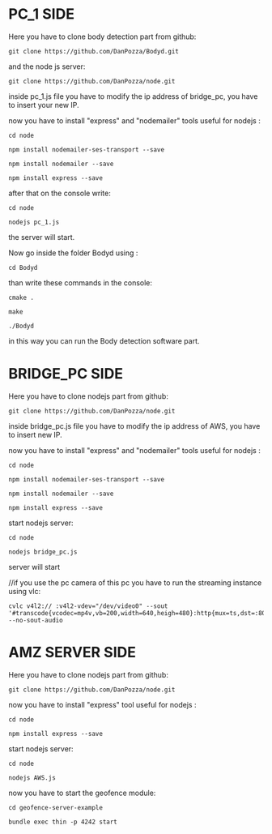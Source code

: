 # PC_1 SIDE

Here you have to clone body detection part from github:

	git clone https://github.com/DanPozza/Bodyd.git

and the node js server:

	git clone https://github.com/DanPozza/node.git

inside pc_1.js file you have to modify the ip address of bridge_pc, you have to insert your new IP.


now you have to install "express" and "nodemailer" tools useful for nodejs :


	cd node

	npm install nodemailer-ses-transport --save

	npm install nodemailer --save

	npm install express --save
 


after that on the console write:

	cd node

	nodejs pc_1.js

the server will start.

Now go inside the folder Bodyd using :

	cd Bodyd

than write these commands in the console:

	cmake .

	make

	./Bodyd

in this way you can run the Body detection software part.




# BRIDGE_PC SIDE

Here you have to clone nodejs part from github:

	git clone https://github.com/DanPozza/node.git

inside bridge_pc.js file you have to modify the ip address of AWS, you have to insert new IP.

now you have to install "express" and "nodemailer" tools useful for nodejs :


	cd node

	npm install nodemailer-ses-transport --save

	npm install nodemailer --save

	npm install express --save


start nodejs server:


	cd node

	nodejs bridge_pc.js


server will start

//if you use the pc camera of this pc you have to run the streaming instance using vlc:

	cvlc v4l2:// :v4l2-vdev="/dev/video0" --sout '#transcode{vcodec=mp4v,vb=200,width=640,heigh=480}:http{mux=ts,dst=:8082}' --no-sout-audio


# AMZ SERVER SIDE

Here you have to clone nodejs part from github:

	git clone https://github.com/DanPozza/node.git

now you have to install "express" tool useful for nodejs :


	cd node

	npm install express --save



start nodejs server:


	cd node

	nodejs AWS.js


now you have to start the geofence module:

	cd geofence-server-example

	bundle exec thin -p 4242 start
